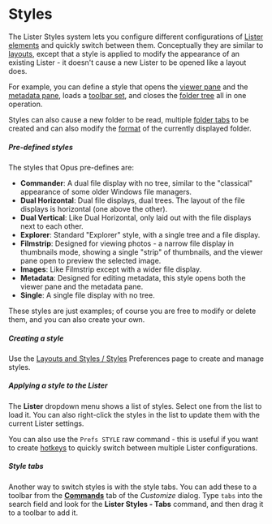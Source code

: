# Styles

The Lister Styles system lets you configure different configurations of [Lister elements]() and quickly switch between them. Conceptually they are similar to [layouts](layouts/README.md), except that a style is applied to modify the appearance of an existing Lister - it doesn't cause a new Lister to be opened like a layout does.

For example, you can define a style that opens the [viewer pane](viewer_pane.md) and the [metadata pane](metadata_pane.md), loads a [toolbar set](toolbars/toolbar_sets.md), and closes the [folder tree](navigation/folder_tree.md) all in one operation.

Styles can also cause a new folder to be read, multiple [folder tabs](tabs/README.md) to be created and can also modify the [format](../folder_options/README.md) of the currently displayed folder.

##### Pre-defined styles

The styles that Opus pre-defines are:

- **Commander**: A dual file display with no tree, similar to the "classical" appearance of some older Windows file managers.
- **Dual Horizontal**: Dual file displays, dual trees. The layout of the file displays is horizontal (one above the other).
- **Dual Vertical**: Like Dual Horizontal, only laid out with the file displays next to each other.
- **Explorer**: Standard "Explorer" style, with a single tree and a file display.
- **Filmstrip**: Designed for viewing photos - a narrow file display in thumbnails mode, showing a single "strip" of thumbnails, and the viewer pane open to preview the selected image.
- **Images**: Like Filmstrip except with a wider file display.
- **Metadata**: Designed for editing metadata, this style opens both the viewer pane and the metadata pane.
- **Single**: A single file display with no tree.

These styles are just examples; of course you are free to modify or delete them, and you can also create your own.

##### Creating a style

Use the [Layouts and Styles / Styles](/Manual/preferences/preferences_categories/layouts_and_styles/styles.md) Preferences page to create and manage styles.

##### Applying a style to the Lister

The **Lister** dropdown menu shows a list of styles. Select one from the list to load it. You can also right-click the styles in the list to update them with the current Lister settings.

You can also use the `Prefs STYLE` raw command - this is useful if you want to create [hotkeys](/Manual/customize/the_customize_dialog/keys.md) to quickly switch between multiple Lister configurations.

##### Style tabs

Another way to switch styles is with the style tabs. You can add these to a toolbar from the **[Commands](/Manual/customize/the_customize_dialog/commands.md)** tab of the *Customize* dialog. Type `tabs` into the search field and look for the **Lister Styles - Tabs** command, and then drag it to a toolbar to add it.
